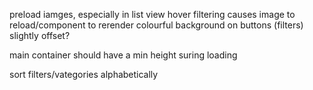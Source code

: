 preload iamges, especially in list view hover
filtering causes image to reload/component to rerender
colourful background on buttons (filters) slightly offset?

<!-- filterArray should be generated using the filters from CMS -->

main container should have a min height suring loading

<!-- handle opening page loading differently? -->

sort filters/vategories alphabetically
